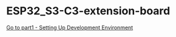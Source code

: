 # ESP32_S3-C3-extension-board

[Go to part1 - Setting Up Development Environment](ESP32_S3-C3-extension-board-/Setting-up-Development-Enviroment/Setting-Up-Development-Environment.md)


